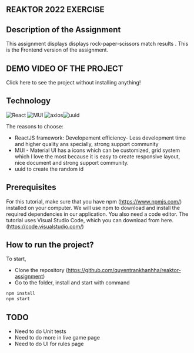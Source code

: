 ## REAKTOR 2022 EXERCISE

## Description of the Assignment

This assignment displays displays rock-paper-scissors match results . This is the Frontend version of the assignment.

## DEMO VIDEO OF THE PROJECT

Click here to see the project without installing anything!

## Technology

![React](https://img.shields.io/badge/ReactJs-17.0.2-blue) ![MUI](https://img.shields.io/badge/MUI-5.2.5-9cf) ![axios](https://img.shields.io/badge/axios-0.24.0-red)![uuid](https://img.shields.io/badge/uuid-8.3.2-red)

The reasons to choose:

- ReactJS framework: Developement efficiency- Less development time and higher quality ans specially, strong support community
- MUI - Material UI has a icons which can be customized, grid system which I love the most because it is easy to create responsive layout, nice document and strong support community.
- uuid to create the random id

## Prerequisites

For this tutorial, make sure that you have npm (https://www.npmjs.com/) installed on your computer. We will use npm to download and install the required dependencies in our application. You also need a code editor. The tutorial uses Visual Studio Code, which you can download from here. (https://code.visualstudio.com/)

## How to run the project?

To start,

- Clone the repository (https://github.com/quyentrankhanhha/reaktor-assignment)
- Go to the folder, install and start with command

```bash
npm install
npm start
```

## TODO

- Need to do Unit tests
- Need to do more in live game page
- Need to do UI for rules page
